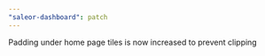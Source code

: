 ```yaml
---
"saleor-dashboard": patch
---
```


Padding under home page tiles is now increased to prevent clipping
